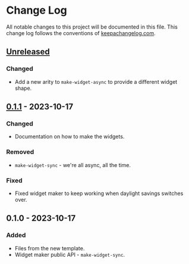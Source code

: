 # Change Log
All notable changes to this project will be documented in this file. This change log follows the conventions of [keepachangelog.com](http://keepachangelog.com/).

## [Unreleased]
### Changed
- Add a new arity to `make-widget-async` to provide a different widget shape.

## [0.1.1] - 2023-10-17
### Changed
- Documentation on how to make the widgets.

### Removed
- `make-widget-sync` - we're all async, all the time.

### Fixed
- Fixed widget maker to keep working when daylight savings switches over.

## 0.1.0 - 2023-10-17
### Added
- Files from the new template.
- Widget maker public API - `make-widget-sync`.

[Unreleased]: https://sourcehost.site/your-name/disciplinas/compare/0.1.1...HEAD
[0.1.1]: https://sourcehost.site/your-name/disciplinas/compare/0.1.0...0.1.1

